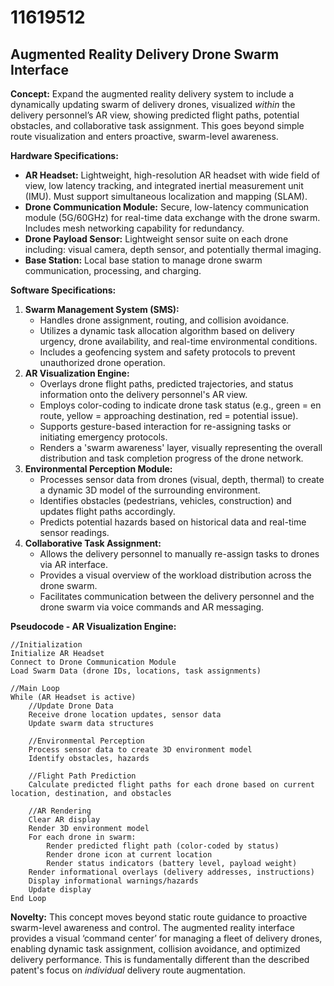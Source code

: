 # 11619512

## Augmented Reality Delivery Drone Swarm Interface

**Concept:** Expand the augmented reality delivery system to include a dynamically updating swarm of delivery drones, visualized *within* the delivery personnel’s AR view, showing predicted flight paths, potential obstacles, and collaborative task assignment. This goes beyond simple route visualization and enters proactive, swarm-level awareness.

**Hardware Specifications:**

*   **AR Headset:** Lightweight, high-resolution AR headset with wide field of view, low latency tracking, and integrated inertial measurement unit (IMU). Must support simultaneous localization and mapping (SLAM).
*   **Drone Communication Module:**  Secure, low-latency communication module (5G/60GHz) for real-time data exchange with the drone swarm.  Includes mesh networking capability for redundancy.
*   **Drone Payload Sensor:** Lightweight sensor suite on each drone including: visual camera, depth sensor, and potentially thermal imaging.
*   **Base Station:** Local base station to manage drone swarm communication, processing, and charging.

**Software Specifications:**

1.  **Swarm Management System (SMS):**
    *   Handles drone assignment, routing, and collision avoidance.
    *   Utilizes a dynamic task allocation algorithm based on delivery urgency, drone availability, and real-time environmental conditions.
    *   Includes a geofencing system and safety protocols to prevent unauthorized drone operation.
2.  **AR Visualization Engine:**
    *   Overlays drone flight paths, predicted trajectories, and status information onto the delivery personnel's AR view.
    *   Employs color-coding to indicate drone task status (e.g., green = en route, yellow = approaching destination, red = potential issue).
    *   Supports gesture-based interaction for re-assigning tasks or initiating emergency protocols.
    *   Renders a 'swarm awareness' layer, visually representing the overall distribution and task completion progress of the drone network.
3.  **Environmental Perception Module:**
    *   Processes sensor data from drones (visual, depth, thermal) to create a dynamic 3D model of the surrounding environment.
    *   Identifies obstacles (pedestrians, vehicles, construction) and updates flight paths accordingly.
    *   Predicts potential hazards based on historical data and real-time sensor readings.
4.  **Collaborative Task Assignment:**
    *   Allows the delivery personnel to manually re-assign tasks to drones via AR interface.
    *   Provides a visual overview of the workload distribution across the drone swarm.
    *   Facilitates communication between the delivery personnel and the drone swarm via voice commands and AR messaging.

**Pseudocode - AR Visualization Engine:**

```
//Initialization
Initialize AR Headset
Connect to Drone Communication Module
Load Swarm Data (drone IDs, locations, task assignments)

//Main Loop
While (AR Headset is active)
    //Update Drone Data
    Receive drone location updates, sensor data
    Update swarm data structures

    //Environmental Perception
    Process sensor data to create 3D environment model
    Identify obstacles, hazards

    //Flight Path Prediction
    Calculate predicted flight paths for each drone based on current location, destination, and obstacles

    //AR Rendering
    Clear AR display
    Render 3D environment model
    For each drone in swarm:
        Render predicted flight path (color-coded by status)
        Render drone icon at current location
        Render status indicators (battery level, payload weight)
    Render informational overlays (delivery addresses, instructions)
    Display informational warnings/hazards
    Update display
End Loop
```

**Novelty:** This concept moves beyond static route guidance to proactive swarm-level awareness and control. The augmented reality interface provides a visual ‘command center’ for managing a fleet of delivery drones, enabling dynamic task assignment, collision avoidance, and optimized delivery performance. This is fundamentally different than the described patent's focus on *individual* delivery route augmentation.